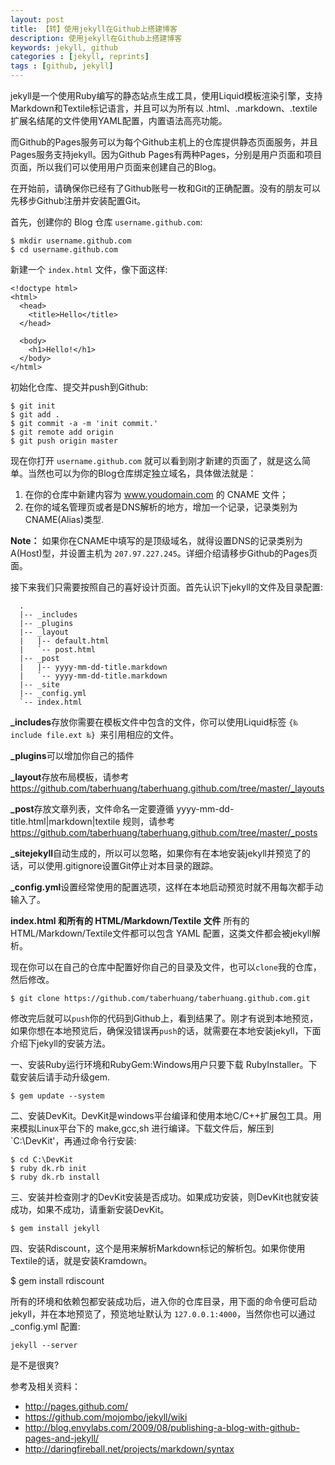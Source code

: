 ```yaml
---
layout: post
title: 【转】使用jekyll在Github上搭建博客
description: 使用jekyll在Github上搭建博客
keywords: jekyll, github
categories : [jekyll, reprints]
tags : [github, jekyll]
---
```


jekyll是一个使用Ruby编写的静态站点生成工具，使用Liquid模板渲染引擎，支持Markdown和Textile标记语言，并且可以为所有以 .html、.markdown、.textile扩展名结尾的文件使用YAML配置，内置语法高亮功能。

而Github的Pages服务可以为每个Github主机上的仓库提供静态页面服务，并且Pages服务支持jekyll。因为Github Pages有两种Pages，分别是用户页面和项目页面，所以我们可以使用用户页面来创建自己的Blog。

在开始前，请确保你已经有了Github账号一枚和Git的正确配置。没有的朋友可以先移步Github注册并安装配置Git。

首先，创建你的 Blog 仓库 `username.github.com`:

    $ mkdir username.github.com
    $ cd username.github.com
  
新建一个 `index.html` 文件，像下面这样:

    <!doctype html>
    <html>
      <head>
        <title>Hello</title>
      </head>

      <body>
        <h1>Hello!</h1>
      </body>
    </html>

初始化仓库、提交并push到Github:

    $ git init
    $ git add .
    $ git commit -a -m 'init commit.'
    $ git remote add origin
    $ git push origin master
  
现在你打开 `username.github.com` 就可以看到刚才新建的页面了，就是这么简单。当然也可以为你的Blog仓库绑定独立域名，具体做法就是：

1. 在你的仓库中新建内容为 www.youdomain.com 的 CNAME 文件；
2. 在你的域名管理页或者是DNS解析的地方，增加一个记录，记录类别为CNAME(Alias)类型.

**Note：** 如果你在CNAME中填写的是顶级域名，就得设置DNS的记录类别为A(Host)型，并设置主机为 `207.97.227.245`。详细介绍请移步Github的Pages页面。

接下来我们只需要按照自己的喜好设计页面。首先认识下jekyll的文件及目录配置:

      .
      |-- _includes
      |-- _plugins 
      |-- _layout 
      |   |-- default.html
      |   `-- post.html
      |-- _post
      |   |-- yyyy-mm-dd-title.markdown
      |   `-- yyyy-mm-dd-title.markdown
      |-- _site
      |-- _config.yml
      `-- index.html

**_includes**存放你需要在模板文件中包含的文件，你可以使用Liquid标签 `{‰ include file.ext ‰} `来引用相应的文件。

**_plugins**可以增加你自己的插件

**_layout**存放布局模板，请参考<https://github.com/taberhuang/taberhuang.github.com/tree/master/_layouts>

**_post**存放文章列表，文件命名一定要遵循 yyyy-mm-dd-title.html|markdown|textile 规则，请参考<https://github.com/taberhuang/taberhuang.github.com/tree/master/_posts>

**_sitejekyll**自动生成的，所以可以忽略，如果你有在本地安装jekyll并预览了的话，可以使用.gitignore设置Git停止对本目录的跟踪。

**_config.yml**设置经常使用的配置选项，这样在本地启动预览时就不用每次都手动输入了。

**index.html 和所有的 HTML/Markdown/Textile 文件** 所有的HTML/Markdown/Textile文件都可以包含 YAML 配置，这类文件都会被jekyll解析。

现在你可以在自己的仓库中配置好你自己的目录及文件，也可以`clone`我的仓库，然后修改。

    $ git clone https://github.com/taberhuang/taberhuang.github.com.git

修改完后就可以`push`你的代码到Github上，看到结果了。刚才有说到本地预览，如果你想在本地预览后，确保没错误再`push`的话，就需要在本地安装jekyll，下面介绍下jekyll的安装方法。

一、安装Ruby运行环境和RubyGem:Windows用户只要下载 RubyInstaller。下载安装后请手动升级gem.

    $ gem update --system
    
二、安装DevKit。DevKit是windows平台编译和使用本地C/C++扩展包工具。用来模拟Linux平台下的 make,gcc,sh 进行编译。下载文件后，解压到 `C:\DevKit'，再通过命令行安装:

    $ cd C:\DevKit
    $ ruby dk.rb init
    $ ruby dk.rb install
    
三、安装并检查刚才的DevKit安装是否成功。如果成功安装，则DevKit也就安装成功，如果不成功，请重新安装DevKit。

    $ gem install jekyll
    
四、安装Rdiscount，这个是用来解析Markdown标记的解析包。如果你使用Textile的话，就是安装Kramdown。

  $ gem install rdiscount
  
所有的环境和依赖包都安装成功后，进入你的仓库目录，用下面的命令便可启动jekyll，并在本地预览了，预览地址默认为 `127.0.0.1:4000`，当然你也可以通过 _config.yml 配置:

    jekyll --server
  
是不是很爽?

参考及相关资料：

* <http://pages.github.com/>
* <https://github.com/mojombo/jekyll/wiki>
* <http://blog.envylabs.com/2009/08/publishing-a-blog-with-github-pages-and-jekyll/>
* <http://daringfireball.net/projects/markdown/syntax>

